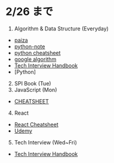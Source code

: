 # 2/26 まで

1. Algorithm & Data Structure (Everyday)

- [paiza](https://paiza.jp/challenges)
- [python-note](python-algorithm\python-notes.md)
- [python cheatsheet](python-algorithm\python_cheat_sheet.pdf)
- [google algorithm](https://techdevguide.withgoogle.com/paths/data-structures-and-algorithms/)
- [Tech Interview Handbook](https://www.techinterviewhandbook.org/introduction)
- [Python] 

2. SPI Book (Tue)
3. JavaScript (Mon)

- [CHEATSHEET](javascript-interview-questions\README.md)

4. React

- [React Cheatsheet](https://www.freecodecamp.org/news/react-cheatsheet-with-real-world-examples/)
- [Udemy](https://www.udemy.com/course/react-the-complete-guide-incl-redux/learn/lecture/25601588?start=21#overview)

5. Tech Interview (Wed~Fri)

- [Tech Interview Handbook](https://www.techinterviewhandbook.org/introduction)
